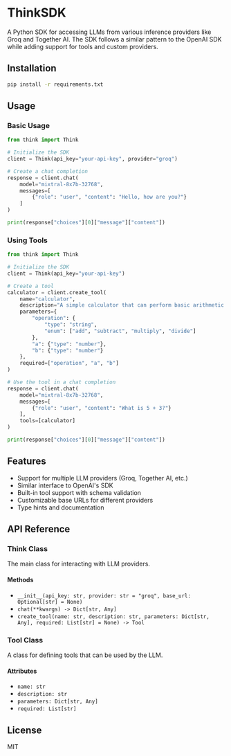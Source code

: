 # ThinkSDK

A Python SDK for accessing LLMs from various inference providers like Groq and Together AI. The SDK follows a similar pattern to the OpenAI SDK while adding support for tools and custom providers.

## Installation

```bash
pip install -r requirements.txt
```

## Usage

### Basic Usage

```python
from think import Think

# Initialize the SDK
client = Think(api_key="your-api-key", provider="groq")

# Create a chat completion
response = client.chat(
    model="mixtral-8x7b-32768",
    messages=[
        {"role": "user", "content": "Hello, how are you?"}
    ]
)

print(response["choices"][0]["message"]["content"])
```

### Using Tools

```python
from think import Think

# Initialize the SDK
client = Think(api_key="your-api-key")

# Create a tool
calculator = client.create_tool(
    name="calculator",
    description="A simple calculator that can perform basic arithmetic operations",
    parameters={
        "operation": {
            "type": "string",
            "enum": ["add", "subtract", "multiply", "divide"]
        },
        "a": {"type": "number"},
        "b": {"type": "number"}
    },
    required=["operation", "a", "b"]
)

# Use the tool in a chat completion
response = client.chat(
    model="mixtral-8x7b-32768",
    messages=[
        {"role": "user", "content": "What is 5 + 3?"}
    ],
    tools=[calculator]
)

print(response["choices"][0]["message"]["content"])
```

## Features

- Support for multiple LLM providers (Groq, Together AI, etc.)
- Similar interface to OpenAI's SDK
- Built-in tool support with schema validation
- Customizable base URLs for different providers
- Type hints and documentation

## API Reference

### Think Class

The main class for interacting with LLM providers.

#### Methods

- `__init__(api_key: str, provider: str = "groq", base_url: Optional[str] = None)`
- `chat(**kwargs) -> Dict[str, Any]`
- `create_tool(name: str, description: str, parameters: Dict[str, Any], required: List[str] = None) -> Tool`

### Tool Class

A class for defining tools that can be used by the LLM.

#### Attributes

- `name: str`
- `description: str`
- `parameters: Dict[str, Any]`
- `required: List[str]`

## License

MIT 